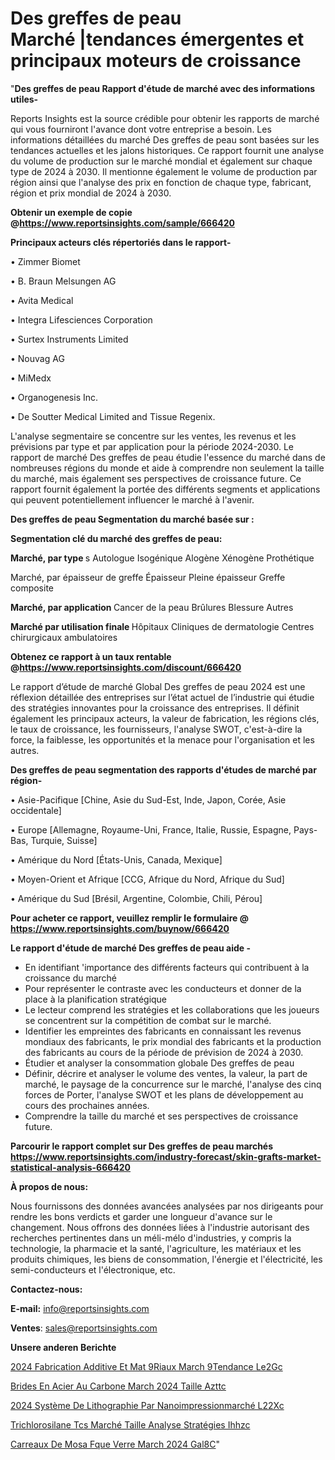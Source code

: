 # Des greffes de peau Marché |tendances émergentes et principaux moteurs de croissance

"<strong>Des greffes de peau Rapport d'étude de marché avec des informations utiles-</strong>

Reports Insights est la source crédible pour obtenir les rapports de marché qui vous fourniront l'avance dont votre entreprise a besoin. Les informations détaillées du marché Des greffes de peau sont basées sur les tendances actuelles et les jalons historiques. Ce rapport fournit une analyse du volume de production sur le marché mondial et également sur chaque type de 2024 à 2030. Il mentionne également le volume de production par région ainsi que l'analyse des prix en fonction de chaque type, fabricant, région et prix mondial de 2024 à 2030.

<strong><b>Obtenir un exemple de copie @</b></strong><a href=https://www.reportsinsights.com/sample/666420><strong><b>https://www.reportsinsights.com/sample/666420</b></strong></a>

<b>Principaux acteurs clés répertoriés dans le rapport-</b>

<b> </b>• Zimmer Biomet

• B. Braun Melsungen AG

• Avita Medical

• Integra Lifesciences Corporation

• Surtex Instruments Limited

• Nouvag AG

• MiMedx

• Organogenesis Inc.

• De Soutter Medical Limited and Tissue Regenix.

L'analyse segmentaire se concentre sur les ventes, les revenus et les prévisions par type et par application pour la période 2024-2030. Le rapport de marché Des greffes de peau étudie l'essence du marché dans de nombreuses régions du monde et aide à comprendre non seulement la taille du marché, mais également ses perspectives de croissance future. Ce rapport fournit également la portée des différents segments et applications qui peuvent potentiellement influencer le marché à l'avenir.

<strong>Des greffes de peau Segmentation du marché basée sur :</strong>

<strong> Segmentation clé du marché des greffes de peau: </strong>

<strong> Marché, par type </strong> s
Autologue
Isogénique
Alogène
Xénogène
Prothétique

Marché, par épaisseur de greffe
Épaisseur
Pleine épaisseur
Greffe composite

<strong> Marché, par application </strong>
Cancer de la peau
Brûlures
Blessure
Autres

<strong> Marché par utilisation finale </strong>
Hôpitaux
Cliniques de dermatologie
Centres chirurgicaux ambulatoires

<strong><b>Obtenez ce rapport à un taux rentable @</b></strong><a href=https://www.reportsinsights.com/discount/666420><strong><b>https://www.reportsinsights.com/discount/666420</b></strong></a>

Le rapport d’étude de marché Global Des greffes de peau 2024 est une réflexion détaillée des entreprises sur l’état actuel de l’industrie qui étudie des stratégies innovantes pour la croissance des entreprises. Il définit également les principaux acteurs, la valeur de fabrication, les régions clés, le taux de croissance, les fournisseurs, l'analyse SWOT, c'est-à-dire la force, la faiblesse, les opportunités et la menace pour l'organisation et les autres.

<strong>Des greffes de peau segmentation des rapports d'études de marché par région-</strong>

• Asie-Pacifique [Chine, Asie du Sud-Est, Inde, Japon, Corée, Asie occidentale]

• Europe [Allemagne, Royaume-Uni, France, Italie, Russie, Espagne, Pays-Bas, Turquie, Suisse]

• Amérique du Nord [États-Unis, Canada, Mexique]

• Moyen-Orient et Afrique [CCG, Afrique du Nord, Afrique du Sud]

• Amérique du Sud [Brésil, Argentine, Colombie, Chili, Pérou]

<strong>Pour acheter ce rapport, veuillez remplir le formulaire @   <a href=https://www.reportsinsights.com/buynow/666420>https://www.reportsinsights.com/buynow/666420</a></strong>

<strong>Le rapport d'étude de marché Des greffes de peau aide -</strong>
<ul>
  <li>En identifiant 'importance des différents facteurs qui contribuent à la croissance du marché</li>
  <li>Pour représenter le contraste avec les conducteurs et donner de la place à la planification stratégique</li>
  <li>Le lecteur comprend les stratégies et les collaborations que les joueurs se concentrent sur la compétition de combat sur le marché.</li>
  <li>Identifier les empreintes des fabricants en connaissant les revenus mondiaux des fabricants, le prix mondial des fabricants et la production des fabricants au cours de la période de prévision de 2024 à 2030.</li>
  <li>Étudier et analyser la consommation globale Des greffes de peau</li>
  <li>Définir, décrire et analyser le volume des ventes, la valeur, la part de marché, le paysage de la concurrence sur le marché, l'analyse des cinq forces de Porter, l'analyse SWOT et les plans de développement au cours des prochaines années.</li>
  <li>Comprendre la taille du marché et ses perspectives de croissance future.</li>
</ul>

<strong>Parcourir le rapport complet sur Des greffes de peau marchés <a href=https://www.reportsinsights.com/industry-forecast/skin-grafts-market-statistical-analysis-666420>https://www.reportsinsights.com/industry-forecast/skin-grafts-market-statistical-analysis-666420</a></strong>

<strong>À propos de nous:</strong>

Nous fournissons des données avancées analysées par nos dirigeants pour rendre les bons verdicts et garder une longueur d'avance sur le changement. Nous offrons des données liées à l'industrie autorisant des recherches pertinentes dans un méli-mélo d'industries, y compris la technologie, la pharmacie et la santé, l'agriculture, les matériaux et les produits chimiques, les biens de consommation, l'énergie et l'électricité, les semi-conducteurs et l'électronique, etc.

<strong>Contactez-nous:</strong>

<strong>E-mail:</strong> <a href=mailto:info@reportsinsights.com>info@reportsinsights.com</a>

<strong>Ventes</strong>: <a href=mailto:sales@reportsinsights.com>sales@reportsinsights.com</a>

<strong>Unsere anderen Berichte</strong>

<a href=https://www.linkedin.com/pulse/2024-fabrication-additive-et-mat%C3%A9riaux-march%C3%A9tendance-le2gc/>2024 Fabrication Additive Et Mat 9Riaux March 9Tendance Le2Gc</a>

<a href=https://www.linkedin.com/pulse/brides-en-acier-au-carbone-march%C3%A9-2024-taille-azttc/>Brides En Acier Au Carbone March 2024 Taille Azttc</a>

<a href=https://www.linkedin.com/pulse/2024-système-de-lithographie-par-nanoimpressionmarché-l22xc/>2024 Système De Lithographie Par Nanoimpressionmarché L22Xc</a>

<a href=https://www.linkedin.com/pulse/trichlorosilane-tcs-marché-taille-analyse-stratégies-ihhzc/>Trichlorosilane Tcs Marché Taille Analyse Stratégies Ihhzc</a>

<a href=https://www.linkedin.com/pulse/carreaux-de-mosa%C3%AFque-verre-march%C3%A9-2024-gal8c/>Carreaux De Mosa Fque Verre March 2024 Gal8C</a>"
